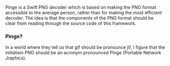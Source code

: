 Pinge is a Swift PNG decoder which is based on making the PNG format accessible
to the average person, rather than for making the most efficient decoder. The
idea is that the components of the PNG format should be clear from reading
through the source code of this framework. 

### Pinge?

In a world where they tell us that gif should be pronounce jif, I figure that
the initialism PNG should be an acronym pronounced Pinge (Portable Network
Jraphics).
